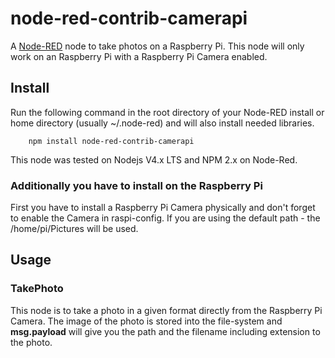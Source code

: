 # node-red-contrib-camerapi
A <a href="http://nodered.org" target="_new">Node-RED</a> node to take photos on a Raspberry Pi. This node will only work on an Raspberry Pi with a Raspberry Pi Camera enabled.

Install
-------

Run the following command in the root directory of your Node-RED install or home directory (usually ~/.node-red) and will also install needed libraries.

        npm install node-red-contrib-camerapi

This node was tested on Nodejs V4.x LTS and NPM 2.x on Node-Red. 

### Additionally you have to install on the Raspberry Pi 

First you have to install a Raspberry Pi Camera physically and don't forget to enable the Camera in raspi-config. 
If you are using the default path - the /home/pi/Pictures will be used.

Usage
-----

### TakePhoto

This node is to take a photo in a given format directly from the Raspberry Pi Camera. The image of the photo is stored into the file-system and <b>msg.payload</b> will give you the path and the filename including extension to the photo.

